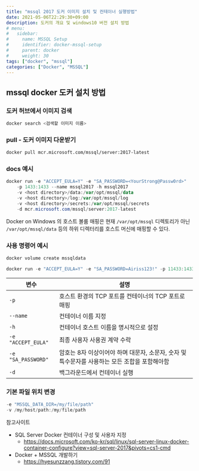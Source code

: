 ```yaml
---
title: "mssql 2017 도커 이미지 설치 및 컨테이너 실행방법"
date: 2021-05-06T22:29:30+09:00
description: 도커의 개요 및 windows10 버전 설치 방법
# menu:
#   sidebar:
#     name: MSSQL Setup
#     identifier: docker-mssql-setup
#     parent: docker
#     weight: 30
tags: ["docker", "mssql"]
categories: ["Docker", "MSSQL"]
---
```




## mssql docker 도커 설치 방법

### 도커 허브에서 이미지 검색

```bash
docker search <검색할 이미지 이름>
```

### pull - 도커 이미지 다운받기

```bash
docker pull mcr.microsoft.com/mssql/server:2017-latest
```

### docs 예시

```powershell
docker run -e "ACCEPT_EULA=Y" -e "SA_PASSWORD=<YourStrong@Passw0rd>"
    -p 1433:1433 --name mssql2017 -h mssql2017
    -v <host directory>/data:/var/opt/mssql/data
    -v <host directory>/log:/var/opt/mssql/log
    -v <host directory>/secrets:/var/opt/mssql/secrets
    -d mcr.microsoft.com/mssql/server:2017-latest
```

Docker on Windows 의 호스트 볼륨 매핑은 현재 `/var/opt/mssql` 디렉토리가 아닌
`/var/opt/mssql/data` 등의 하위 디렉터리를 호스트 머신에 매핑할 수 있다.

### 사용 명령어 예시

```bash
docker volume create mssqldata
```

```powershell
docker run -e "ACCEPT_EULA=Y" -e "SA_PASSWORD=Airiss123!" -p 11433:1433 --name mssql2017_1 -h mssql2017_1 -v mssqldata:/var/opt/mssql/data -d mcr.microsoft.com/mssql/server:2017-latest
```

|변수|설명|
|---|---|
|`-p`|호스트 환경의 TCP 포트를 컨테이너의 TCP 포트로 매핑|
|`--name`|컨테이너 이름 지정|
|`-h`|컨테이너 호스트 이름을 명시적으로 설정|
|`-e "ACCEPT_EULA"`|최종 사용자 사용권 계약 수락|
|`-e "SA_PASSWORD"`|암호는 8자 이상이어야 하며 대문자, 소문자, 숫자 및 특수문자를 사용하는 모든 조합을 포함해아함|
|`-d`|백그라운드에서 컨테이너 실행|


### 기본 파일 위치 변경

```powershell
-e "MSSQL_DATA_DIR=/my/file/path"
-v /my/host/path:/my/file/path
```

참고사이트
- SQL Server Docker 컨테이너 구성 및 사용자 지정
    - https://docs.microsoft.com/ko-kr/sql/linux/sql-server-linux-docker-container-configure?view=sql-server-2017&pivots=cs1-cmd
- Docker + MSSQL 개발하기
  - https://hyesunzzang.tistory.com/91
